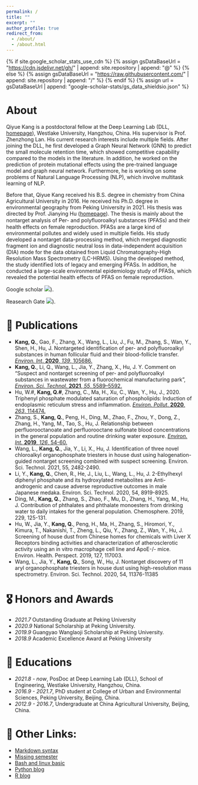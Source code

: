 ```yaml
---
permalink: /
title: ""
excerpt: ""
author_profile: true
redirect_from: 
  - /about/
  - /about.html
---
```


{% if site.google_scholar_stats_use_cdn %}
{% assign gsDataBaseUrl = "https://cdn.jsdelivr.net/gh/" | append: site.repository | append: "@" %}
{% else %}
{% assign gsDataBaseUrl = "https://raw.githubusercontent.com/" | append: site.repository | append: "/" %}
{% endif %}
{% assign url = gsDataBaseUrl | append: "google-scholar-stats/gs_data_shieldsio.json" %}

<span class='anchor' id='about-me'></span>

# About
Qiyue Kang is a postdoctoral fellow at the Deep Learning Lab (DLL, [homepage](https://dll-wu.github.io/)), Westlake University, Hangzhou, China. His supervisor is Prof. Zhenzhong Lan. His current research interests include multiple fields. After joining the DLL, he first developed a Graph Neural Network (GNN) to predict the small molecule retention time, which showed competitive capability compared to the models in the literature. In addition, he worked on the prediction of protein mutational effects using the pre-trained language model and graph neural network. Furthermore, he is working on some problems of Natural Language Processing (NLP), which involve multitask learning of NLP.

Before that, Qiyue Kang received his B.S. degree in chemistry from China Agricultural University in 2016. He received his Ph.D. degree in environmental geography from Peking University in 2021. His thesis was directed by Prof. Jianying Hu ([homepage](http://oause.pku.edu.cn/szdw/personal/hjy/)). The thesis is mainly about the nontarget analysis of Per- and polyﬂuoroalkyl substances (PFASs) and their health effects on female reproduction. PFASs are a large kind of environmental pollutes and widely used in multiple fields. His study developed a nontarget data-processing method, which merged diagnostic fragment ion and diagnostic neutral loss in data-independent acquisition (DIA) mode for the data obtained from Liquid Chromatography-High Resolution Mass Spectrometry (LC-HRMS). Using the developed method, the study identified lots of legacy and emerging PFASs. In addition, he conducted a large-scale environmental epidemiology study of PFASs, which revealed the potential health effects of PFAS on female reproduction.

Google scholar  <a href='https://scholar.google.com/citations?user=TRzciAEAAAAJ&hl'><img src="https://img.shields.io/endpoint?url={{ url | url_encode }}&logo=Google%20Scholar&labelColor=f6f6f6&color=9cf&style=flat&label=Google scholar"></a>).

Reasearch Gate <a href='https://www.researchgate.net/profile/Qiyue-Kang'><img src="https://img.shields.io/endpoint?url={{ url | url_encode }}&logo=Google%20Scholar&labelColor=f6f6f6&color=9cf&style=flat&label=Reasearch Gate"></a>).


[comment]: <> (# 🔥 News)

[comment]: <> (- *2022.02*: &nbsp;🎉🎉 Lorem ipsum dolor sit amet, consectetur adipiscing elit. Vivamus ornare aliquet ipsum, ac tempus justo dapibus sit amet. )

[comment]: <> (- *2022.02*: &nbsp;🎉🎉 Lorem ipsum dolor sit amet, consectetur adipiscing elit. Vivamus ornare aliquet ipsum, ac tempus justo dapibus sit amet. )

# 📝 Publications 

* **Kang, Q.**, Gao, F., Zhang, X., Wang, L., Liu, J., Fu, M., Zhang, S., Wan, Y., Shen, H., Hu, J. Nontargeted identification of per- and polyfluoroalkyl substances in human follicular fluid and their blood-follicle transfer. [_Environ. Int_. **2020**, _139_, 105686.](https://www.sciencedirect.com/science/article/pii/S0160412019347439)
* **Kang, Q.**, Li, Q., Wang, L., Jia, Y., Zhang, X., Hu, J. Y. Comment on “Suspect and nontarget screening of per- and polyfluoroalkyl substances in wastewater from a fluorochemical manufacturing park”, [_Environ. Sci. Technol_. **2021**, _55_, 5589–5592.](https://pubs.acs.org/doi/10.1021/acs.est.0c06917)
* Hu, W.#, **Kang, Q.#**, Zhang, C., Ma, H., Xu, C., Wan, Y., Hu, J., 2020. Triphenyl phosphate modulated saturation of phospholipids: Induction of endoplasmic reticulum stress and inflammation. [_Environ. Pollut_. **2020**, _263_, 114474.](https://www.sciencedirect.com/science/article/pii/S0269749119374147)
* Zhang, S., **Kang, Q.**, Peng, H., Ding, M., Zhao, F., Zhou, Y., Dong, Z., Zhang, H., Yang, M., Tao, S., Hu, J. Relationship between perfluorooctanoate and perfluorooctane sulfonate blood concentrations in the general population and routine drinking water exposure. [_Environ. Int._ **2019**, _126_, 54-60.](https://www.sciencedirect.com/science/article/pii/S0160412018317392)
* Wang, L., **Kang, Q.**, Jia, Y., Li, X., Hu, J. Identification of three novel chloroalkyl organophosphate triesters in house dust using halogenation-guided nontarget screening combined with suspect screening. Environ. Sci. Technol. 2021, 55, 2482-2490. 
* Li, Y., **Kang, Q.**, Chen, R., He, J., Liu, L., Wang, L., Hu, J. 2-Ethylhexyl diphenyl phosphate and its hydroxylated metabolites are Anti-androgenic and cause adverse reproductive outcomes in male Japanese medaka. Environ. Sci. Technol. 2020, 54, 8919-8925. 
* Ding, M., **Kang, Q.**, Zhang, S., Zhao, F., Mu, D., Zhang, H., Yang, M., Hu, J. Contribution of phthalates and phthalate monoesters from drinking water to daily intakes for the general population. Chemosphere. 2019, 229, 125-131.
* Hu, W., Jia, Y., **Kang, Q.**, Peng, H., Ma, H., Zhang, S., Hiromori, Y., Kimura, T., Nakanishi, T., Zheng, L., Qiu, Y., Zhang, Z., Wan, Y., Hu, J. Screening of house dust from Chinese homes for chemicals with Liver X Receptors binding activities and characterization of atherosclerotic activity using an in vitro macrophage cell line and ApoE-/- mice. Environ. Health. Perspect. 2019, 127, 117003.
* Wang, L., Jia, Y., **Kang, Q.**, Song, W., Hu, J. Nontarget discovery of 11 aryl organophosphate triesters in house dust using high-resolution mass spectrometry. Environ. Sci. Technol. 2020, 54, 11376-11385


# 🎖 Honors and Awards
- *2021.7* Outstanding Graduate at Peking University
- *2020.9* National Scholarship at Peking University.
- *2019.9* Guangyao Wanglaoji Scholarship at Peking University.
- *2018.9* Academic Excellence Award at Peking University


# 📖 Educations
- *2021.8 - now*, PosDoc at Deep Learning Lab (DLL), School of Engineering, Westlake University, Hangzhou, China. 
- *2016.9 - 2021.7*, PhD student at College of Urban and Environmental Sciences, Peking University, Beijing, China.
- *2012.9 - 2016.7*, Undergraduate at China Agricultural University, Beijing, China.

# 💬 Other Links:
- [Markdown syntax](https://www.markdownguide.org/basic-syntax/#overview)
- [Missing semester](https://missing-semester-cn.github.io/)
- [Bash and linux basic](https://github.com/kangqiyue/Pocket/tree/master/Tools)
- [Python blog](https://www.zhihu.com/column/c_1248909568157335552)
- [R blog](https://www.zhihu.com/column/Alex-learning)


[comment]: <> (# 💬 Invited Talks)

[comment]: <> (- *2021.06*, Lorem ipsum dolor sit amet, consectetur adipiscing elit. Vivamus ornare aliquet ipsum, ac tempus justo dapibus sit amet. )

[comment]: <> (- *2021.03*, Lorem ipsum dolor sit amet, consectetur adipiscing elit. Vivamus ornare aliquet ipsum, ac tempus justo dapibus sit amet.  \| [\[video\]]&#40;https://github.com/&#41;)


[comment]: <> (# 💻 Internships)

[comment]: <> (- *2019.05 - 2020.02*, [Lorem]&#40;https://github.com/&#41;, China.)